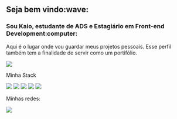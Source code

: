 <h2>Seja bem vindo:wave:</h2>
<h3>Sou Kaio, estudante de ADS e Estagiário em Front-end Development:computer:</h3>

<p> Aqui é o lugar onde vou guardar meus projetos pessoais. Esse perfil também tem a finalidade de servir como um portifólio.</p>

<a href="https://www.linkedin.com/in/kaioribeiro/"><img src="https://img.shields.io/badge/LinkedIn-0077B5?style=for-the-badge&logo=linkedin&logoColor=white"></a>

<p>Minha Stack </p>

<img src="https://img.shields.io/badge/HTML5-E34F26?style=for-the-badge&logo=html5&logoColor=white">     <img src="https://img.shields.io/badge/CSS3-1572B6?style=for-the-badge&logo=css3&logoColor=white">     <img src="https://img.shields.io/badge/Sass-CC6699?style=for-the-badge&logo=sass&logoColor=white">     <img src="https://img.shields.io/badge/JavaScript-F7DF1E?style=for-the-badge&logo=javascript&logoColor=black">     <img src="https://img.shields.io/badge/jQuery-0769AD?style=for-the-badge&logo=jquery&logoColor=white">     

<p>Minhas redes: </p>

<a href="https://www.instagram.com/_kaio.ribeiro/"><img src="https://img.shields.io/badge/Instagram-E4405F?style=for-the-badge&logo=instagram&logoColor=white"></a>


<!--
**DSkaio/DSkaio** is a ✨ _special_ ✨ repository because its `README.md` (this file) appears on your GitHub profile.

Here are some ideas to get you started:

- 🔭 I’m currently working on ...
- 🌱 I’m currently learning 
- 👯 I’m looking to collaborate on ...
- 🤔 I’m looking for help with ...
- 💬 Ask me about ...
- 📫 How to reach me: ...
- 😄 Pronouns: ...
- ⚡ Fun fact: ...
-->

